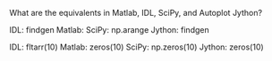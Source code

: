 What are the equivalents in Matlab, IDL, SciPy, and Autoplot Jython?

IDL: findgen
Matlab: 
SciPy: np.arange
Jython: findgen

IDL: fltarr(10)
Matlab: zeros(10)
SciPy: np.zeros(10)
Jython: zeros(10)

